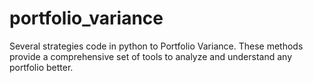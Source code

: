 # portfolio_variance
Several strategies code in python to Portfolio Variance. These methods provide a comprehensive set of tools to analyze and understand any portfolio better.
